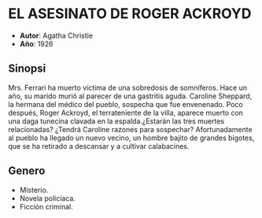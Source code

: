 # EL ASESINATO DE ROGER ACKROYD
- __Autor__: Agatha Christie
- __Año__: 1926
  
## Sinopsi
Mrs. Ferrari ha muerto víctima de una sobredosis de somníferos. Hace un año, su marido murió al parecer de una gastritis aguda. Caroline Sheppard, la hermana del médico del pueblo, sospecha que fue envenenado. Poco después, Roger Ackroyd, el terrateniente de la villa, aparece muerto con una daga tunecina clavada en la espalda.¿Estarán las tres muertes relacionadas? ¿Tendrá Caroline razones para sospechar? Afortunadamente al pueblo ha llegado un nuevo vecino, un hombre bajito de grandes bigotes, que se ha retirado a descansar y a cultivar calabacines.

## Genero
- Misterio.
- Novela policíaca.
- Ficción criminal.